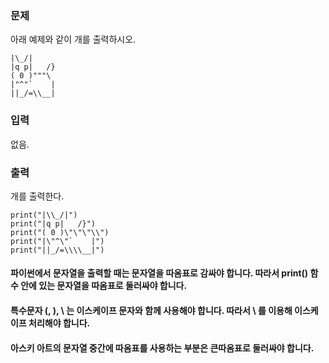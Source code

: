 ### 문제
아래 예제와 같이 개를 출력하시오.

    |\_/|
    |q p|   /}
    ( 0 )"""\
    |"^"`    |
    ||_/=\\__|

### 입력
없음.

### 출력
개를 출력한다.

    print("|\\_/|")
    print("|q p|   /}")
    print("( 0 )\"\"\"\\")
    print("|\"^\"`    |")
    print("||_/=\\\\__|")


#### 파이썬에서 문자열을 출력할 때는 문자열을 따옴표로 감싸야 합니다. 따라서 print() 함수 안에 있는 문자열을 따옴표로 둘러싸야 합니다.

#### 특수문자 (, ), \ 는 이스케이프 문자와 함께 사용해야 합니다. 따라서 \ 를 이용해 이스케이프 처리해야 합니다.

#### 아스키 아트의 문자열 중간에 따옴표를 사용하는 부분은 큰따옴표로 둘러싸야 합니다.
